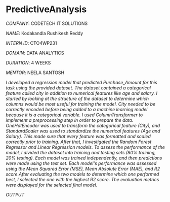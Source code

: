 # PredictiveAnalysis

*COMPANY*: CODETECH IT SOLUTIONS

*NAME*: Kodakandla Rushikesh Reddy

*INTERN ID*: CTO4WP231

*DOMAIN*: DATA ANALYTICS

*DURATION*: 4 WEEKS

*MENTOR*: NEELA SANTOSH

*I developed a regression model that predicted Purchase_Amount for this task using the provided dataset. The dataset contained a categorical feature called city in addition to numerical features like age and salary. I started by looking at the structure of the dataset to determine which columns would be most useful for training the model. City needed to be correctly encoded before being added to a machine learning model because it is a categorical variable.
I used ColumnTransformer to implement a preprocessing step in order to prepare the data. OneHotEncoder was used to transform the categorical feature (City), and StandardScaler was used to standardize the numerical features (Age and Salary). This made sure that every feature was formatted and scaled correctly prior to training.
After that, I investigated the Random Forest Regressor and Linear Regression models. To assess the performance of the model, I divided the dataset into training and testing sets (80% training, 20% testing). Each model was trained independently, and then predictions were made using the test set. Each model's performance was assessed using the Mean Squared Error (MSE), Mean Absolute Error (MAE), and R2 score.After evaluating the two models to determine which one performed best, I selected the one with the highest R2 score. The evaluation metrics were displayed for the selected final model.*

*OUTPUT*
